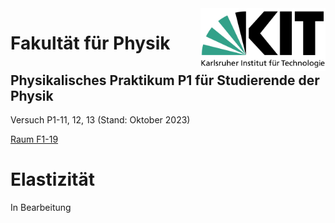 <img src="../figures/Logo_KIT.svg" width="200" style="float:right;" />

# Fakultät für Physik

## Physikalisches Praktikum P1 für Studierende der Physik

Versuch P1-11, 12, 13 (Stand: Oktober 2023)

[Raum F1-19](https://labs.physik.kit.edu/img/Praktikum/Lageplan_P1.png)



# Elastizität

In Bearbeitung

